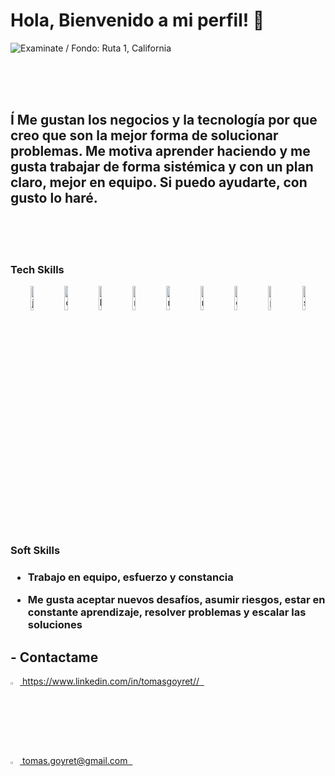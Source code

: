 <h1> Hola, Bienvenido a mi perfil! 👋 </h1>

![Examinate / Fondo: Ruta 1, California](https://res.cloudinary.com/tomasgoyret/image/upload/v1642795398/Portada_wnvgp9.gif)

<br>
<br>
<br>
<h2>Í
Me gustan los negocios y la tecnología por que creo que son la mejor forma de solucionar problemas. Me motiva
aprender haciendo y me gusta trabajar de forma sistémica y con un plan claro, mejor en equipo. Si puedo
ayudarte, con gusto lo haré.
</h2>
<br>
<br>
<br>


<h3> Tech Skills </h3>
<div align="center">
<img  width=10% alt=javascript src=https://i.ibb.co/vxZcqxs/Dise-o-sin-t-tulo-9.png />
<img  width=10% alt=css src=https://i.ibb.co/7khWBK8/Dise-o-sin-t-tulo-8.png />
<img  width=10% alt=html src=https://i.ibb.co/B2CJCXx/Dise-o-sin-t-tulo-4.png />
<img  width=10% alt=react src=https://i.ibb.co/gyYwYcY/Dise-o-sin-t-tulo-2.png />
<img  width=10% alt=redux src=https://i.ibb.co/8NJnYHX/Dise-o-sin-t-tulo-7.png />
<img  width=10% alt=node src=https://i.ibb.co/9Wxdzmf/Dise-o-sin-t-tulo-6.png />
<img  width=10% alt=express src=https://i.ibb.co/Lg8mKWG/Dise-o-sin-t-tulo-10.png />
<img  width=10% alt=postgresql src=https://i.ibb.co/PMg8Btn/Dise-o-sin-t-tulo-3.png />
<img  width=10% alt=sequelize src=https://i.ibb.co/NY9Qn2Q/Dise-o-sin-t-tulo-5.png />
</div>

<h3>Soft Skills <h3>
  

- Trabajo en equipo, esfuerzo y constancia

- Me gusta aceptar nuevos desafíos, asumir riesgos, estar en constante aprendizaje, resolver problemas y escalar las soluciones



    
## - Contactame

<div >
<a href="https://www.linkedin.com/in/tomasgoyret/" ><img width="3%" src="https://image.flaticon.com/icons/png/512/174/174857.png"> https://www.linkedin.com/in/tomasgoyret// &nbsp;
</div>
<a href="mailto:tomas.goyret@gmail.com" ><img width="3%" src="https://cdn.freelogovectors.net/wp-content/uploads/2020/10/gmail_logo_icon.png"> tomas.goyret@gmail.com &nbsp;
</div>
<div >





<!--
**tomasgoyret/tomasgoyret** is a ✨ _special_ ✨ repository because its `README.md` (this file) appears on your GitHub profile.

Here are some ideas to get you started:

- 🔭 I’m currently working on ...
- 🌱 I’m currently learning ...
- 👯 I’m looking to collaborate on ...
- 🤔 I’m looking for help with ...
- 💬 Ask me about ...
- 📫 How to reach me: ...
- 😄 Pronouns: ...
- ⚡ Fun fact: ...
-->
